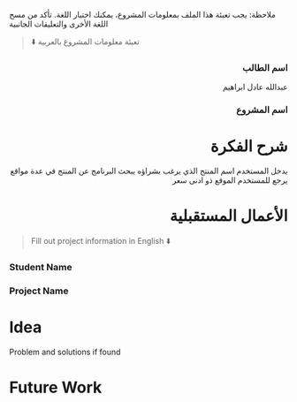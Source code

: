 
ملاحظة: يجب تعبئة هذا الملف بمعلومات المشروع، يمكنك اختيار اللغة. تأكد من مسح اللغة الأخرى والتعليقات الجانبية 
> ⬇️ تعبئة معلومات المشروع بالعربية  

<div dir="rtl">
  
### اسم الطالب
عبدالله عادل ابراهيم

### اسم المشروع


# شرح الفكرة
يدخل المستخدم اسم المنتج الذي يرغب بشراؤه 
يبحث البرنامج عن المنتج في عدة مواقع 
يرجع للمستخدم الموقع ذو ادنى سعر


# الأعمال المستقبلية


</div>

> Fill out project information in English ⬇️
### Student Name


### Project Name

# Idea
Problem and solutions if found 


# Future Work 


